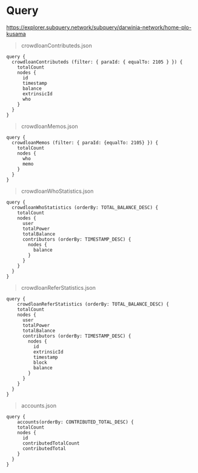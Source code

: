 # Query

https://explorer.subquery.network/subquery/darwinia-network/home-plo-kusama

> crowdloanContributeds.json

```
query {
  crowdloanContributeds (filter: { paraId: { equalTo: 2105 } }) {
    totalCount
    nodes {
      id
      timestamp
      balance
      extrinsicId
      who
    }
  }
}
```

> crowdloanMemos.json

```
query {
  crowdloanMemos (filter: { paraId: {equalTo: 2105} }) {
    totalCount
    nodes {
      who
      memo
    }
  }
}
```

> crowdloanWhoStatistics.json

```
query {
  crowdloanWhoStatistics (orderBy: TOTAL_BALANCE_DESC) {
    totalCount
    nodes {
      user
      totalPower
      totalBalance
      contributors (orderBy: TIMESTAMP_DESC) {
        nodes {
          balance
        }
      }
    }
  }
}
```

> crowdloanReferStatistics.json

```
query {
	crowdloanReferStatistics (orderBy: TOTAL_BALANCE_DESC) {
    totalCount
    nodes {
      user
      totalPower
      totalBalance
      contributors (orderBy: TIMESTAMP_DESC) {
        nodes {
          id
          extrinsicId
          timestamp
          block
          balance
        }
      }
    }
  }
}
```

> accounts.json

```
query {
	accounts(orderBy: CONTRIBUTED_TOTAL_DESC) {
    totalCount
    nodes {
      id
      contributedTotalCount
      contributedTotal
    }
  }
}
```
